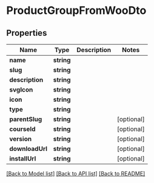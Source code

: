 # ProductGroupFromWooDto

## Properties
Name | Type | Description | Notes
------------ | ------------- | ------------- | -------------
**name** | **string** |  | 
**slug** | **string** |  | 
**description** | **string** |  | 
**svgIcon** | **string** |  | 
**icon** | **string** |  | 
**type** | **string** |  | 
**parentSlug** | **string** |  | [optional] 
**courseId** | **string** |  | [optional] 
**version** | **string** |  | [optional] 
**downloadUrl** | **string** |  | [optional] 
**installUrl** | **string** |  | [optional] 

[[Back to Model list]](../../README.md#documentation-for-models) [[Back to API list]](../../README.md#documentation-for-api-endpoints) [[Back to README]](../../README.md)

